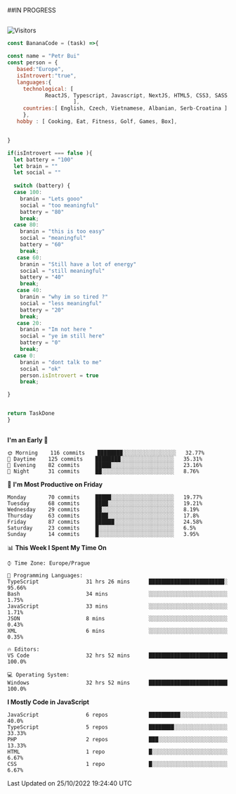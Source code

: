 ##IN PROGRESS
##
![Visitors](https://komarev.com/ghpvc/?username=petrbui&style=for-the-badge&label=Visitors+👀)
```Javascript
const BananaCode = (task) =>{

const name = "Petr Bui"
const person = {
   based:"Europe",
   isIntrovert:"true",
   languages:{
     technological: [ 
            ReactJS, Typescript, Javascript, NextJS, HTML5, CSS3, SASS, Redux, Node, Storybook, Styled-Component
                     ],
     countries:[ English, Czech, Vietnamese, Albanian, Serb-Croatina ]
     },
   hobby : [ Cooking, Eat, Fitness, Golf, Games, Box],


}

if(isIntrovert === false ){
  let battery = "100"
  let brain = ""
  let social = ""
  
  switch (battery) {
  case 100:
    branin = "Lets gooo"
    social = "too meaningful"
    battery = "80"
    break;
  case 80:
    branin = "this is too easy"
    social = "meaningful"
    battery = "60"
    break;
   case 60:
    branin = "Still have a lot of energy"
    social = "still meaningful"
    battery = "40"
    break;
   case 40:
    branin = "why im so tired ?"
    social = "less meaningful"
    battery = "20"
    break;
   case 20:
    branin = "Im not here "
    social = "ye im still here"
    battery = "0"
    break;
  case 0:
    branin = "dont talk to me"
    social = "ok"
    person.isIntrovert = true
    break;

}


return TaskDone
}
```



##
<!--
[![My GitHub stats](https://github-readme-stats.vercel.app/api?username=petrbui&theme=github_dark)](https://github.com/anuraghazra/github-readme-stats)

[![My wakatime stats](https://github-readme-stats.vercel.app/api/wakatime?username=petrbui&theme=github_dark)](https://github.com/anuraghazra/github-readme-stats)
-->
<!--START_SECTION:waka-->
**I'm an Early 🐤** 

```text
🌞 Morning    116 commits    ████████░░░░░░░░░░░░░░░░░   32.77% 
🌆 Daytime    125 commits    ████████░░░░░░░░░░░░░░░░░   35.31% 
🌃 Evening    82 commits     █████░░░░░░░░░░░░░░░░░░░░   23.16% 
🌙 Night      31 commits     ██░░░░░░░░░░░░░░░░░░░░░░░   8.76%

```
📅 **I'm Most Productive on Friday** 

```text
Monday       70 commits     █████░░░░░░░░░░░░░░░░░░░░   19.77% 
Tuesday      68 commits     ████░░░░░░░░░░░░░░░░░░░░░   19.21% 
Wednesday    29 commits     ██░░░░░░░░░░░░░░░░░░░░░░░   8.19% 
Thursday     63 commits     ████░░░░░░░░░░░░░░░░░░░░░   17.8% 
Friday       87 commits     ██████░░░░░░░░░░░░░░░░░░░   24.58% 
Saturday     23 commits     █░░░░░░░░░░░░░░░░░░░░░░░░   6.5% 
Sunday       14 commits     █░░░░░░░░░░░░░░░░░░░░░░░░   3.95%

```


📊 **This Week I Spent My Time On** 

```text
⌚︎ Time Zone: Europe/Prague

💬 Programming Languages: 
TypeScript               31 hrs 26 mins      ████████████████████████░   95.66% 
Bash                     34 mins             ░░░░░░░░░░░░░░░░░░░░░░░░░   1.75% 
JavaScript               33 mins             ░░░░░░░░░░░░░░░░░░░░░░░░░   1.71% 
JSON                     8 mins              ░░░░░░░░░░░░░░░░░░░░░░░░░   0.43% 
XML                      6 mins              ░░░░░░░░░░░░░░░░░░░░░░░░░   0.35%

🔥 Editors: 
VS Code                  32 hrs 52 mins      █████████████████████████   100.0%

💻 Operating System: 
Windows                  32 hrs 52 mins      █████████████████████████   100.0%

```

**I Mostly Code in JavaScript** 

```text
JavaScript               6 repos             ██████████░░░░░░░░░░░░░░░   40.0% 
TypeScript               5 repos             ████████░░░░░░░░░░░░░░░░░   33.33% 
PHP                      2 repos             ███░░░░░░░░░░░░░░░░░░░░░░   13.33% 
HTML                     1 repo              █░░░░░░░░░░░░░░░░░░░░░░░░   6.67% 
CSS                      1 repo              █░░░░░░░░░░░░░░░░░░░░░░░░   6.67%

```



 Last Updated on 25/10/2022 19:24:40 UTC
<!--END_SECTION:waka-->
